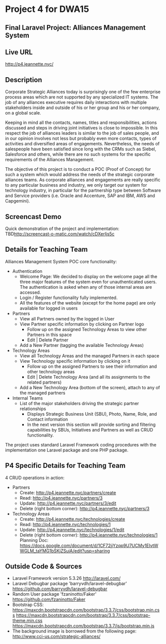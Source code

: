 # Project 4 for DWA15
## Final Laravel Project: Alliances Management System

## Live URL
<http://p4.jeannette.nyc/>

## Description
Corporate Strategic Alliances today is surprisingly one of the few enterprise process areas which are not supported by any specialized IT systems. The job of any alliances executive requires daily interactions with multiple stakeholders inside and outside of his or her group and his or her company, on a global scale.

Keeping in mind all the contacts, names, titles and responsibilities, actions discussed and steps in driving joint initiatives is close to impossible. In this respect the job of alliances leaders is similar to the job of sales people, and in our opinion involves not less but probably even more contacts, types of activities and diversified areas of engagements. Nevertheless, the needs of salespeople have been satisfied since long with the CRMs such as Siebel, Salesforce and others, while there are no such systems for the specific requirements of the Alliances Management.

The objective of this project is to conduct a POC (Proof of Concept) for such a system which would address the needs of the strategic corporate alliances teams. As corporate alliances and engagements are really specific to any particular business and industry, we only target our system for technology industry, in particular for the partnership type between Software and Service providers (i.e. Oracle and Accenture, SAP and IBM, AWS and Capgemini).

## Screencast Demo
Quick demonstration of the project and implementation:
TBD<http://screencast-o-matic.com/watch/cDXerIjs5c>

## Details for Teaching Team
Alliances Management System POC core functionality:
- Authentication
  - Welcome Page: We decided to display on the welcome page all the three major features of the system even for unauthenticated users. The authentication is asked when any of those internal areas are accessed.
  - Login / Register functionality fully implemented.
  - All the features of the website (except for the home page) are only available for logged in users
- Partners
  - View all Partners owned by the logged in User
  - View Partner specific information by clicking on Partner logo
    - Follow up on the assigned Technology Areas to view other Partners in this space
    - Edit | Delete Partner
  - Add a New Partner (tagging the available Technology Areas)
- Technology Areas
  - View all Technology Areas and the managed Partners in each space
  - View Technology specific information by clicking on it
    - Follow up on the assigned Partners to see their information and other technology areas
    - Edit | Delete Technology Area (and all its assignments to the related partners)
  - Add a New Technology Area (bottom of the screen), attach to any of the managed partners
- Internal Teams
  - List of the major stakeholders driving the strategic partner relationships
    - Displays Strategic Business Unit (SBU), Photo, Name, Role, and Contact information
    - In the next version this section will provide sorting and filtering capabilities by SBUs, Initiatives and Partners as well as CRUD functionality.

The project uses standard Laravel Framework coding procedures with the implementation one Laravel package and one PHP package.

## P4 Specific Details for Teaching Team
4 CRUD operations in action:
- Partners
  - Create: <http://p4.jeannette.nyc/partners/create>
  - Read: <http://p4.jeannette.nyc/partners/3>
  - Update: <http://p4.jeannette.nyc/partners/3/edit>
  - Delete (right bottom corner): <http://p4.jeannette.nyc/partners/3>
- Technology Areas
  - Create: <http://p4.jeannette.nyc/technologies/create>
  - Read: <http://p4.jeannette.nyc/technologies/1>
  - Update: <http://p4.jeannette.nyc/technologies/1/edit>
  - Delete (right bottom corner): <http://p4.jeannette.nyc/technologies/1>
Planning Doc:
<https://docs.google.com/document/d/1CF72jjYzqp9U7UCMy1EIvtWWGLM_taYMG1bSKjZSuiA/edit?usp=sharing>


## Outside Code & Sources
- Laravel Framework version 5.3.26
<http://laravel.com/>
- Laravel Debugbar package 'barryvdh/laravel-debugbar'
<https://github.com/barryvdh/laravel-debugbar>
- Random User package 'fzaninotto/Faker'
<https://github.com/fzaninotto/Faker>
- Bootstrap CSS:
<https://maxcdn.bootstrapcdn.com/bootstrap/3.3.7/css/bootstrap.min.css>
<https://maxcdn.bootstrapcdn.com/bootstrap/3.3.7/css/bootstrap-theme.min.css>
<https://maxcdn.bootstrapcdn.com/bootstrap/3.3.7/js/bootstrap.min.js>
- The background image is borrowed from the following page:
<http://www.cci-us.com/strategic-alliances/>
